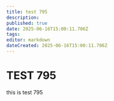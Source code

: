 ```yaml
---
title: test 795
description: 
published: true
date: 2025-06-16T15:00:11.706Z
tags: 
editor: markdown
dateCreated: 2025-06-16T15:00:11.706Z
---
```


# TEST 795
this is test 795
